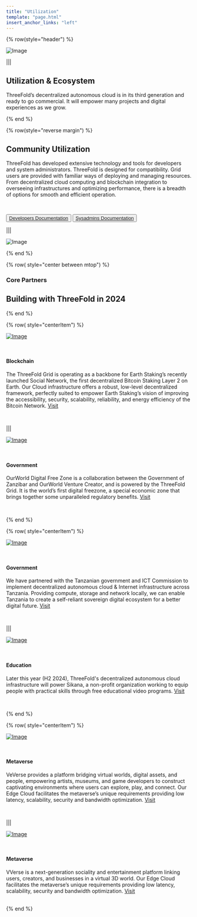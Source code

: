 ```yaml
---
title: "Utilization"
template: "page.html"
insert_anchor_links: "left"
---
```



<!-- section 1  -->

<div class="container mx-auto">

{% row(style="header") %}

![Image](header_ecosystem.png)

|||

## **Utilization & <span class="blue">Ecosystem**</span>

ThreeFold’s decentralized autonomous cloud is in its third generation and ready to go commercial. It will empower many projects and digital experiences as we grow.

{% end %}




<!-- section 2  -->

{% row(style="reverse margin") %}

## **Community Utilization**

ThreeFold has developed extensive technology and tools for developers and system administrators. ThreeFold is designed for compatibility. Grid users are provided with familiar ways of deploying and managing resources. From decentralized cloud computing and blockchain integration to overseeing infrastructures and optimizing performance, there is a breadth of options for smooth and efficient operation.

<br>

<button>[Developers Documentation](https://manual.grid.tf/developers/developers.html)</button>
<button>[Sysadmins Documentation](https://manual.grid.tf/system_administrators/system_administrators.html)</button>

|||

![Image](utilization_community.png#mx-auto)

{% end %}




<!-- section 3  -->

{% row( style="center between mtop") %}

### Core Partners
## **Building with ThreeFold in 2024**

{% end %}


{% row( style="centerItem") %}

<div class="my-2 lg:my-6">

<div class="shadow-md rounded-md border-solid border-2 border-gray-100 p-2 lg:p-4 my-0 lg:my-4">

[![Image](social_logo.png#icon#mx-auto)](https://www.social.network/en)

</div>

<br>

#### Blockchain
<!-- ### <span class="blue">**Social Network**</span> -->

The ThreeFold Grid is operating as a backbone for Earth Staking’s recently launched Social Network, the first decentralized Bitcoin Staking Layer 2 on Earth. Our Cloud infrastructure offers a robust, low-level decentralized framework, perfectly suited to empower Earth Staking’s vision of improving the accessibility, security, scalability, reliability, and energy efficiency of the Bitcoin Network. [Visit](https://www.social.network/en)

</div>

<br>

|||

<div class="my-2 lg:my-6">

<div class="shadow-md rounded-md border-solid border-2 border-gray-100 p-2 lg:p-4 my-0 lg:my-4">

[![Image](ourworld_logo.png#icon#mx-auto)](https://freezone.ourworld.tf/)

</div>

<br>

#### Government
<!-- ### <span class="blue">**OurWorld Free Zone**</span> -->

OurWorld Digital Free Zone is a collaboration between the Government of Zanzibar and OurWorld Venture Creator, and is powered by the ThreeFold Grid. It is the world’s first digital freezone, a special economic zone that brings together some unparalleled regulatory benefits. [Visit](https://freezone.ourworld.tf/)

</div>

<br>

{% end %}


{% row( style="centerItem") %}

<div class="my-2 lg:my-6">

<div class="shadow-md rounded-md border-solid border-2 border-gray-100 p-2 lg:p-4 my-0 lg:my-4">

[![Image](ict_logo.png#icon#mx-auto)](https://www.ictc.go.tz/)

</div>

<br>

#### Government
<!-- ### <span class="blue">**ICT Commission (TZ)**</span> -->

We have partnered with the Tanzanian government and ICT Commission to implement decentralized autonomous cloud & Internet infrastructure across Tanzania. Providing compute, storage and network locally, we can enable Tanzania to create a self-reliant sovereign digital ecosystem for a better digital future. [Visit](https://www.ictc.go.tz/)

</div>

<br>

|||

<div class="my-2 lg:my-6">

<div class="shadow-md rounded-md border-solid border-2 border-gray-100 p-2 lg:p-4 my-0 lg:my-4">

[![Image](sikana_logo.png#icon#mx-auto)](https://www.sikana.tv/en)

</div>

<br>

#### Education
<!-- ### <span class="blue">**Sikana**</span> -->

Later this year (H2 2024), ThreeFold's decentralized autonomous cloud infrastructure will power Sikana, a non-profit organization working to equip people with practical skills through free educational video programs. [Visit](https://www.sikana.tv/en)

</div>

<br>

{% end %}

{% row( style="centerItem") %}

<div class="my-2 lg:my-6">

<div class="shadow-md rounded-md border-solid border-2 border-gray-100 p-2 lg:p-4 my-0 lg:my-4">

[![Image](veverse_logo.png#icon#mx-auto)](https://veverse.com/)

</div>
<br>

#### Metaverse
<!-- ### <span class="blue">**VeVerse**</span> -->

VeVerse provides a platform bridging virtual worlds, digital assets, and people, empowering artists, museums, and game developers to construct captivating environments where users can explore, play, and connect. Our Edge Cloud facilitates the metaverse’s unique requirements providing low latency, scalability, security and bandwidth optimization. [Visit](https://veverse.com/) 

</div>

<br>

|||

<div class="my-2 lg:my-6">

<div class="shadow-md rounded-md border-solid border-2 border-gray-100 p-2 lg:p-4 my-0 lg:my-4">

[![Image](vverse_logo.png#icon#mx-auto)](https://www.vverse.co/)

</div>
<br>

#### Metaverse
<!-- ### <span class="blue">**VVerse**</span> -->

VVerse is a next-generation sociality and entertainment platform linking users, creators, and businesses in a virtual 3D world. Our Edge Cloud facilitates the metaverse’s unique requirements providing low latency, scalability, security and bandwidth optimization. [Visit](https://www.vverse.co/) 

</div>

<br>
{% end %}


</div>